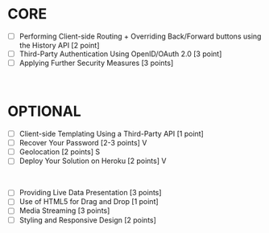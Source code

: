 # CORE
- [ ] Performing Client-side Routing + Overriding Back/Forward buttons using the History API [2 point]
- [ ] Third-Party Authentication Using OpenID/OAuth 2.0 [3 point]
- [ ] Applying Further Security Measures [3 points]

<br>

# OPTIONAL
- [ ] Client-side Templating Using a Third-Party API [1 point]
- [ ] Recover Your Password [2-3 points] V
- [ ] Geolocation [2 points] S
- [ ] Deploy Your Solution on Heroku [2 points] V

<br>

- [ ] Providing Live Data Presentation [3 points]
- [ ] Use of HTML5 for Drag and Drop [1 point]
- [ ] Media Streaming [3 points]
- [ ] Styling and Responsive Design [2 points]